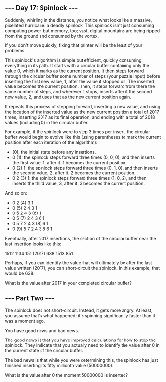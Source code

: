 ## --- Day 17: Spinlock --- ##

Suddenly, whirling in the distance, you notice what looks like a massive, pixelated hurricane: a deadly spinlock. This spinlock isn't just consuming computing power, but memory, too; vast, digital mountains are being ripped from the ground and consumed by the vortex.

If you don't move quickly, fixing that printer will be the least of your problems.

This spinlock's algorithm is simple but efficient, quickly consuming everything in its path. It starts with a circular buffer containing only the value 0, which it marks as the current position. It then steps forward through the circular buffer some number of steps (your puzzle input) before inserting the first new value, 1, after the value it stopped on. The inserted value becomes the current position. Then, it steps forward from there the same number of steps, and wherever it stops, inserts after it the second new value, 2, and uses that as the new current position again.

It repeats this process of stepping forward, inserting a new value, and using the location of the inserted value as the new current position a total of 2017 times, inserting 2017 as its final operation, and ending with a total of 2018 values (including 0) in the circular buffer.

For example, if the spinlock were to step 3 times per insert, the circular buffer would begin to evolve like this (using parentheses to mark the current position after each iteration of the algorithm):

 - (0), the initial state before any insertions.
 - 0 (1): the spinlock steps forward three times (0, 0, 0), and then inserts the first value, 1, after it. 1 becomes the current position.
 - 0 (2) 1: the spinlock steps forward three times (0, 1, 0), and then inserts the second value, 2, after it. 2 becomes the current position.
 - 0  2 (3) 1: the spinlock steps forward three times (1, 0, 2), and then inserts the third value, 3, after it. 3 becomes the current position.

And so on:

 - 0  2 (4) 3  1
 - 0 (5) 2  4  3  1
 - 0  5  2  4  3 (6) 1
 - 0  5 (7) 2  4  3  6  1
 - 0  5  7  2  4  3 (8) 6  1
 - 0 (9) 5  7  2  4  3  8  6  1

Eventually, after 2017 insertions, the section of the circular buffer near the last insertion looks like this:

1512  1134  151 (2017) 638  1513  851

Perhaps, if you can identify the value that will ultimately be after the last value written (2017), you can short-circuit the spinlock. In this example, that would be 638.

What is the value after 2017 in your completed circular buffer?

## --- Part Two --- ##

The spinlock does not short-circuit. Instead, it gets more angry. At least, you assume that's what happened; it's spinning significantly faster than it was a moment ago.

You have good news and bad news.

The good news is that you have improved calculations for how to stop the spinlock. They indicate that you actually need to identify the value after 0 in the current state of the circular buffer.

The bad news is that while you were determining this, the spinlock has just finished inserting its fifty millionth value (50000000).

What is the value after 0 the moment 50000000 is inserted?
